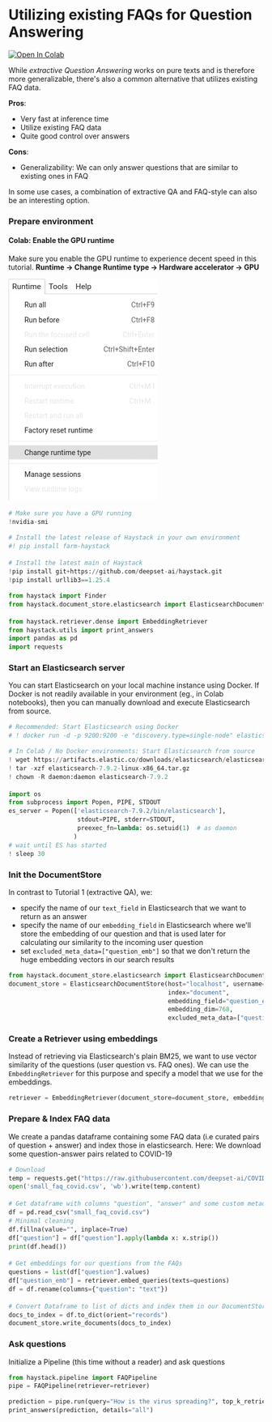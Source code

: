 <!---
title: "Tutorial 4"
metaTitle: "Utilizing existing FAQs for Question Answering"
metaDescription: ""
slug: "/docs/tutorial4"
date: "2020-09-03"
id: "tutorial4md"
--->

# Utilizing existing FAQs for Question Answering

[![Open In Colab](https://colab.research.google.com/assets/colab-badge.svg)](https://colab.research.google.com/github/deepset-ai/haystack-tutorials/blob/main/tutorials/04_FAQ_style_QA.ipynb)

While *extractive Question Answering* works on pure texts and is therefore more generalizable, there's also a common alternative that utilizes existing FAQ data.

**Pros**:

- Very fast at inference time
- Utilize existing FAQ data
- Quite good control over answers

**Cons**:

- Generalizability: We can only answer questions that are similar to existing ones in FAQ

In some use cases, a combination of extractive QA and FAQ-style can also be an interesting option.

### Prepare environment

#### Colab: Enable the GPU runtime
Make sure you enable the GPU runtime to experience decent speed in this tutorial.
**Runtime -> Change Runtime type -> Hardware accelerator -> GPU**

<img src="https://raw.githubusercontent.com/deepset-ai/haystack/main/docs/img/colab_gpu_runtime.jpg">


```python
# Make sure you have a GPU running
!nvidia-smi
```


```python
# Install the latest release of Haystack in your own environment
#! pip install farm-haystack

# Install the latest main of Haystack
!pip install git+https://github.com/deepset-ai/haystack.git
!pip install urllib3==1.25.4
```


```python
from haystack import Finder
from haystack.document_store.elasticsearch import ElasticsearchDocumentStore

from haystack.retriever.dense import EmbeddingRetriever
from haystack.utils import print_answers
import pandas as pd
import requests

```

### Start an Elasticsearch server
You can start Elasticsearch on your local machine instance using Docker. If Docker is not readily available in your environment (eg., in Colab notebooks), then you can manually download and execute Elasticsearch from source.


```python
# Recommended: Start Elasticsearch using Docker
# ! docker run -d -p 9200:9200 -e "discovery.type=single-node" elasticsearch:7.9.2
```


```python
# In Colab / No Docker environments: Start Elasticsearch from source
! wget https://artifacts.elastic.co/downloads/elasticsearch/elasticsearch-7.9.2-linux-x86_64.tar.gz -q
! tar -xzf elasticsearch-7.9.2-linux-x86_64.tar.gz
! chown -R daemon:daemon elasticsearch-7.9.2

import os
from subprocess import Popen, PIPE, STDOUT
es_server = Popen(['elasticsearch-7.9.2/bin/elasticsearch'],
                   stdout=PIPE, stderr=STDOUT,
                   preexec_fn=lambda: os.setuid(1)  # as daemon
                  )
# wait until ES has started
! sleep 30

```

### Init the DocumentStore
In contrast to Tutorial 1 (extractive QA), we:

* specify the name of our `text_field` in Elasticsearch that we want to return as an answer
* specify the name of our `embedding_field` in Elasticsearch where we'll store the embedding of our question and that is used later for calculating our similarity to the incoming user question
* set `excluded_meta_data=["question_emb"]` so that we don't return the huge embedding vectors in our search results


```python
from haystack.document_store.elasticsearch import ElasticsearchDocumentStore
document_store = ElasticsearchDocumentStore(host="localhost", username="", password="",
                                            index="document",
                                            embedding_field="question_emb",
                                            embedding_dim=768,
                                            excluded_meta_data=["question_emb"])
```

### Create a Retriever using embeddings
Instead of retrieving via Elasticsearch's plain BM25, we want to use vector similarity of the questions (user question vs. FAQ ones).
We can use the `EmbeddingRetriever` for this purpose and specify a model that we use for the embeddings.


```python
retriever = EmbeddingRetriever(document_store=document_store, embedding_model="deepset/sentence_bert", use_gpu=True)
```

### Prepare & Index FAQ data
We create a pandas dataframe containing some FAQ data (i.e curated pairs of question + answer) and index those in elasticsearch.
Here: We download some question-answer pairs related to COVID-19


```python
# Download
temp = requests.get("https://raw.githubusercontent.com/deepset-ai/COVID-QA/main/data/faqs/faq_covidbert.csv")
open('small_faq_covid.csv', 'wb').write(temp.content)

# Get dataframe with columns "question", "answer" and some custom metadata
df = pd.read_csv("small_faq_covid.csv")
# Minimal cleaning
df.fillna(value="", inplace=True)
df["question"] = df["question"].apply(lambda x: x.strip())
print(df.head())

# Get embeddings for our questions from the FAQs
questions = list(df["question"].values)
df["question_emb"] = retriever.embed_queries(texts=questions)
df = df.rename(columns={"question": "text"})

# Convert Dataframe to list of dicts and index them in our DocumentStore
docs_to_index = df.to_dict(orient="records")
document_store.write_documents(docs_to_index)
```

### Ask questions
Initialize a Pipeline (this time without a reader) and ask questions


```python
from haystack.pipeline import FAQPipeline
pipe = FAQPipeline(retriever=retriever)
```


```python
prediction = pipe.run(query="How is the virus spreading?", top_k_retriever=10)
print_answers(prediction, details="all")


```
